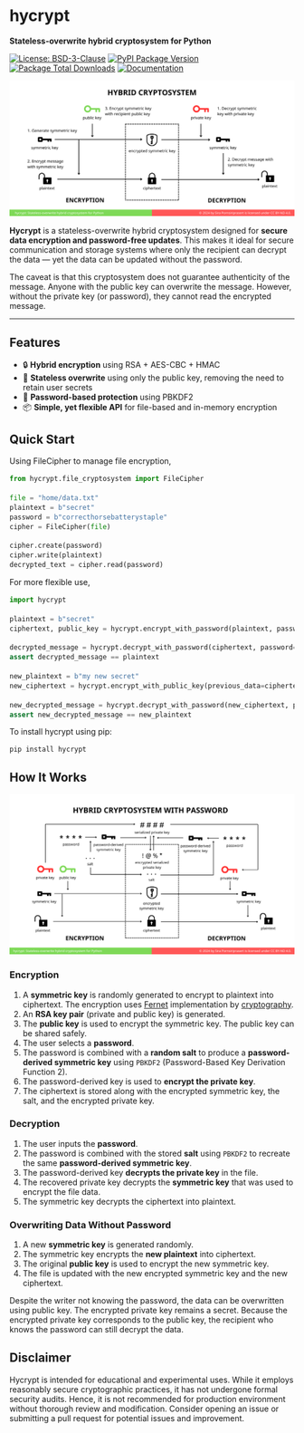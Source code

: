 # hycrypt
**Stateless-overwrite hybrid cryptosystem for Python**

[![License: BSD-3-Clause](https://img.shields.io/badge/License-BSD--3--Clause-brightgreen.svg)](https://opensource.org/license/BSD-3-clause)
[![PyPI Package Version](https://img.shields.io/pypi/v/hycrypt?label=pypi%20package&color=a190ff)](https://pypi.org/project/hycrypt/)
[![Package Total Downloads](https://img.shields.io/pepy/dt/hycrypt)](https://pepy.tech/projects/hycrypt)
[![Documentation](https://img.shields.io/badge/Docs-github.io-blue)](https://p-sira.github.io/hycrypt/)

![Hybrid cryptosystem diagram](https://github.com/p-sira/hycrypt/blob/main/images/hybrid-cs.svg?raw=true")

**Hycrypt** is a stateless-overwrite hybrid cryptosystem designed for **secure data encryption and password-free updates**. This makes it ideal for secure communication and storage systems where only the recipient can decrypt the data — yet the data can be updated without the password.

The caveat is that this cryptosystem does not guarantee authenticity of the message. Anyone with the public key can overwrite the message. However, without the private key (or password), they cannot read the encrypted message.

---

## Features

- 🔒 **Hybrid encryption** using RSA + AES-CBC + HMAC
- 🔁 **Stateless overwrite** using only the public key, removing the need to retain user secrets
- 🔑 **Password-based protection** using PBKDF2
- 📦 **Simple, yet flexible API** for file-based and in-memory encryption

## Quick Start

Using FileCipher to manage file encryption,
```python
from hycrypt.file_cryptosystem import FileCipher

file = "home/data.txt"
plaintext = b"secret"
password = b"correcthorsebatterystaple"
cipher = FileCipher(file)

cipher.create(password)
cipher.write(plaintext)
decrypted_text = cipher.read(password)
```

For more flexible use,
```python
import hycrypt

plaintext = b"secret"
ciphertext, public_key = hycrypt.encrypt_with_password(plaintext, password=b"password1")

decrypted_message = hycrypt.decrypt_with_password(ciphertext, password=b"password1")
assert decrypted_message == plaintext

new_plaintext = b"my new secret"
new_ciphertext = hycrypt.encrypt_with_public_key(previous_data=ciphertext, plaintext=new_plaintext, public_key=public_key)

new_decrypted_message = hycrypt.decrypt_with_password(new_ciphertext, password=b"password1")
assert new_decrypted_message == new_plaintext
```

To install hycrypt using pip:
```
pip install hycrypt
```

## How It Works

![Hybrid cryptosystem with password](https://github.com/p-sira/hycrypt/blob/main/images/hybrid-cs-with-password.svg?raw=true")

### Encryption
1. A **symmetric key** is randomly generated to encrypt to plaintext into ciphertext. The encryption uses [Fernet](https://cryptography.io/en/latest/fernet/) implementation by [cryptography](https://github.com/pyca/cryptography).
2. An **RSA key pair** (private and public key) is generated.
3. The **public key** is used to encrypt the symmetric key. The public key can be shared safely.
4. The user selects a **password**.
5. The password is combined with a **random salt** to produce a **password-derived symmetric key** using `PBKDF2` (Password-Based Key Derivation Function 2).
6. The password-derived key is used to **encrypt the private key**.
7. The ciphertext is stored along with the encrypted symmetric key, the salt, and the encrypted private key.

### Decryption
1. The user inputs the **password**.
2. The password is combined with the stored **salt** using `PBKDF2` to recreate the same **password-derived symmetric key**.
3. The password-derived key **decrypts the private key** in the file.
4. The recovered private key decrypts the **symmetric key** that was used to encrypt the file data.
5. The symmetric key decrypts the ciphertext into plaintext.

### Overwriting Data Without Password
1. A new **symmetric key** is generated randomly.
2. The symmetric key encrypts the **new plaintext** into ciphertext.
3. The original **public key** is used to encrypt the new symmetric key.
4. The file is updated with the new encrypted symmetric key and the new ciphertext.

Despite the writer not knowing the password, the data can be overwritten using public key. The encrypted private key remains a secret. Because the encrypted private key corresponds to the public key, the recipient who knows the password can still decrypt the data.

## Disclaimer
Hycrypt is intended for educational and experimental uses. While it employs reasonably secure cryptographic practices, it has not undergone formal security audits. Hence, it is not recommended for production environment without thorough review and modification. Consider opening an issue or submitting a pull request for potential issues and improvement.